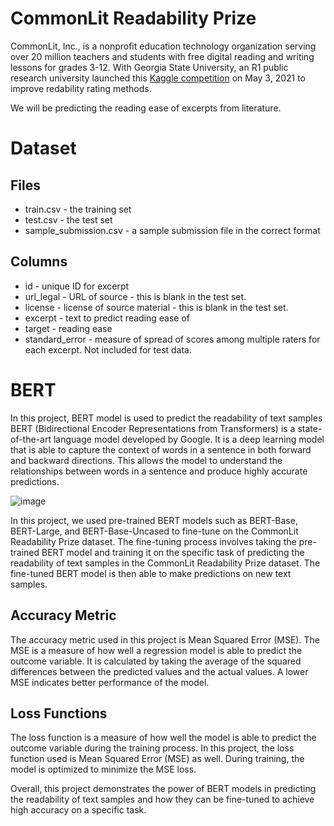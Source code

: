 # CommonLit Readability Prize

CommonLit, Inc., is a nonprofit education technology organization serving over 20 million teachers and students with free digital reading and writing lessons for grades 3-12.
With Georgia State University, an R1 public research university launched this <a href="https://www.kaggle.com/competitions/commonlitreadabilityprize/overview">Kaggle competition</a> on May 3, 2021 to improve redability rating methods.

We will be predicting the reading ease of excerpts from literature.

# Dataset

## Files
- train.csv - the training set
- test.csv - the test set
- sample_submission.csv - a sample submission file in the correct format
## Columns
- id - unique ID for excerpt
- url_legal - URL of source - this is blank in the test set.
- license - license of source material - this is blank in the test set.
- excerpt - text to predict reading ease of
- target - reading ease
- standard_error - measure of spread of scores among multiple raters for each excerpt. Not included for test data.

# BERT 

In this project, BERT model is used to  predict the readability of text samples BERT (Bidirectional Encoder Representations from Transformers) is a state-of-the-art language model developed by Google. It is a deep learning model that is able to capture the context of words in a sentence in both forward and backward directions. This allows the model to understand the relationships between words in a sentence and produce highly accurate predictions.

![image](https://user-images.githubusercontent.com/91772980/233765519-7ad5be1e-5f4b-4836-82f4-f5c7a2eee5eb.png)


In this project, we used pre-trained BERT models such as BERT-Base, BERT-Large, and BERT-Base-Uncased to fine-tune on the CommonLit Readability Prize dataset. The fine-tuning process involves taking the pre-trained BERT model and training it on the specific task of predicting the readability of text samples in the CommonLit Readability Prize dataset. The fine-tuned BERT model is then able to make predictions on new text samples.
## Accuracy Metric

The accuracy metric used in this project is Mean Squared Error (MSE). The MSE is a measure of how well a regression model is able to predict the outcome variable. It is calculated by taking the average of the squared differences between the predicted values and the actual values. A lower MSE indicates better performance of the model.

## Loss Functions

The loss function is a measure of how well the model is able to predict the outcome variable during the training process. In this project, the loss function used is Mean Squared Error (MSE) as well. During training, the model is optimized to minimize the MSE loss.



Overall, this project demonstrates the power of BERT models in predicting the readability of text samples and how they can be fine-tuned to achieve high accuracy on a specific task.
